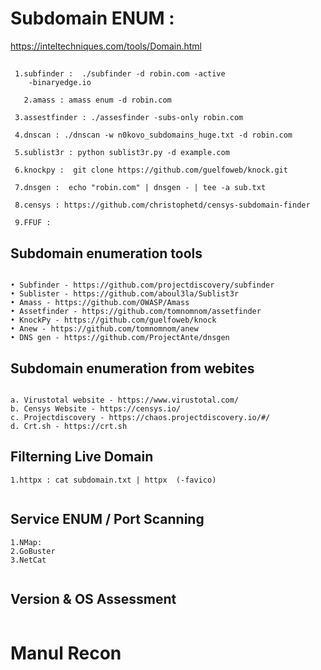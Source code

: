 # Subdomain ENUM : 
https://inteltechniques.com/tools/Domain.html
## 
     1.subfinder :  ./subfinder -d robin.com -active 
	    -binaryedge.io

	   2.amass : amass enum -d robin.com

     3.assestfinder : ./assesfinder -subs-only robin.com

     4.dnscan : ./dnscan -w n0kovo_subdomains_huge.txt -d robin.com

     5.sublist3r : python sublist3r.py -d example.com

     6.knockpy :  git clone https://github.com/guelfoweb/knock.git

     7.dnsgen :  echo "robin.com" | dnsgen - | tee -a sub.txt

     8.censys : https://github.com/christophetd/censys-subdomain-finder

     9.FFUF : 

  ## 

## Subdomain enumeration tools
  ```
  	
• Subfinder - https://github.com/projectdiscovery/subfinder
• Sublister - https://github.com/aboul3la/Sublist3r
• Amass - https://github.com/OWASP/Amass
• Assetfinder - https://github.com/tomnomnom/assetfinder
• KnockPy - https://github.com/guelfoweb/knock
• Anew - https://github.com/tomnomnom/anew
• DNS gen - https://github.com/ProjectAnte/dnsgen

  ```

## Subdomain enumeration from webites

 ```

a. Virustotal website - https://www.virustotal.com/
b. Censys Website - https://censys.io/
c. Projectdiscovery - https://chaos.projectdiscovery.io/#/
d. Crt.sh - https://crt.sh

  ```

## Filterning Live Domain

```
1.httpx : cat subdomain.txt | httpx  (-favico)


```

## Service ENUM / Port Scanning 

```
1.NMap:
2.GoBuster
3.NetCat


```
## Version & OS Assessment 

```
```


# Manul Recon
```

```

